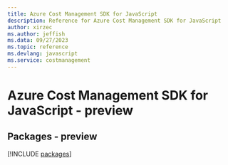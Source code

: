 ```yaml
---
title: Azure Cost Management SDK for JavaScript
description: Reference for Azure Cost Management SDK for JavaScript
author: xirzec
ms.author: jeffish
ms.data: 09/27/2023
ms.topic: reference
ms.devlang: javascript
ms.service: costmanagement
---
```

# Azure Cost Management SDK for JavaScript - preview
## Packages - preview
[!INCLUDE [packages](cost-management-index.md)]
